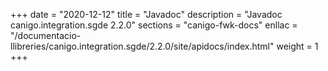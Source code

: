 +++
date        = "2020-12-12"
title       = "Javadoc"
description = "Javadoc canigo.integration.sgde 2.2.0"
sections    = "canigo-fwk-docs"
enllac		= "/documentacio-llibreries/canigo.integration.sgde/2.2.0/site/apidocs/index.html"
weight		= 1
+++
